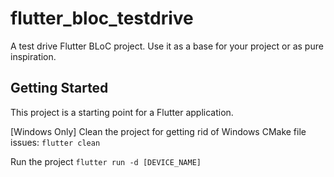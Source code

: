 # flutter_bloc_testdrive

A test drive Flutter BLoC project. Use it as a base for your project or as pure inspiration.

## Getting Started

This project is a starting point for a Flutter application.

[Windows Only] Clean the project for getting rid of Windows CMake file issues:
```flutter clean```

Run the project
```flutter run -d [DEVICE_NAME]```
